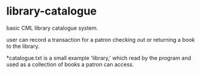 # library-catalogue

basic CML library catalogue system.

user can record a transaction for a patron checking out or returning
a book to the library.

*catalogue.txt is a small example 'library,' which read by the program and used as a collection of books a patron can
access.
